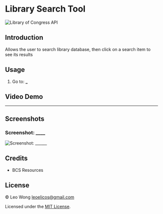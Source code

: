 # Library Search Tool

![Library of Congress API](https://img.shields.io/badge/API-0?label=Library%20of%20Congress&style=for-the-badge&labelColor=white&color=black)

## Introduction

Allows the user to search library database, then click on a search item to see its results

## Usage

1. Go to: **\_**

## Video Demo

---

## Screenshots

### Screenshot: \_\_\_\_

![Screenshot: ______](___)

## Credits

-  BCS Resources

## License

&copy; Leo Wong <leoelicos@gmail.com>

Licensed under the [MIT License](./LICENSE).

